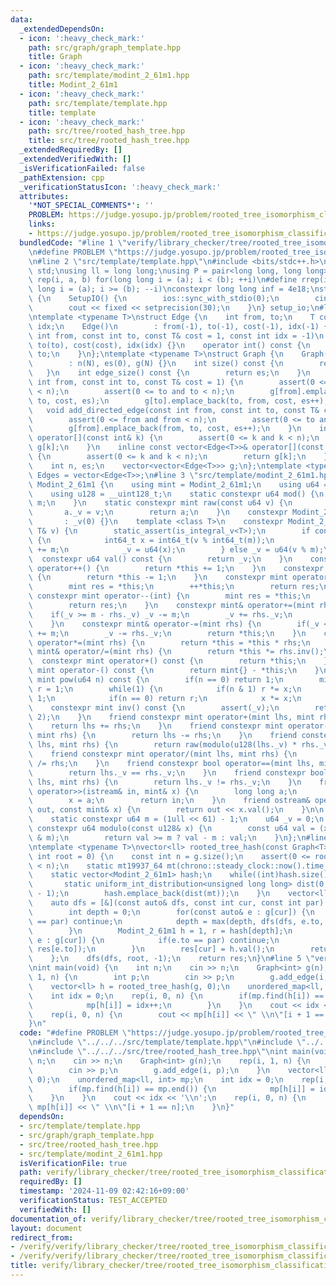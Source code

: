 ```yaml
---
data:
  _extendedDependsOn:
  - icon: ':heavy_check_mark:'
    path: src/graph/graph_template.hpp
    title: Graph
  - icon: ':heavy_check_mark:'
    path: src/template/modint_2_61m1.hpp
    title: Modint_2_61m1
  - icon: ':heavy_check_mark:'
    path: src/template/template.hpp
    title: template
  - icon: ':heavy_check_mark:'
    path: src/tree/rooted_hash_tree.hpp
    title: src/tree/rooted_hash_tree.hpp
  _extendedRequiredBy: []
  _extendedVerifiedWith: []
  _isVerificationFailed: false
  _pathExtension: cpp
  _verificationStatusIcon: ':heavy_check_mark:'
  attributes:
    '*NOT_SPECIAL_COMMENTS*': ''
    PROBLEM: https://judge.yosupo.jp/problem/rooted_tree_isomorphism_classification
    links:
    - https://judge.yosupo.jp/problem/rooted_tree_isomorphism_classification
  bundledCode: "#line 1 \"verify/library_checker/tree/rooted_tree_isomorphism_classification.test.cpp\"\
    \n#define PROBLEM \"https://judge.yosupo.jp/problem/rooted_tree_isomorphism_classification\"\
    \n#line 2 \"src/template/template.hpp\"\n#include <bits/stdc++.h>\nusing namespace\
    \ std;\nusing ll = long long;\nusing P = pair<long long, long long>;\n#define\
    \ rep(i, a, b) for(long long i = (a); i < (b); ++i)\n#define rrep(i, a, b) for(long\
    \ long i = (a); i >= (b); --i)\nconstexpr long long inf = 4e18;\nstruct SetupIO\
    \ {\n    SetupIO() {\n        ios::sync_with_stdio(0);\n        cin.tie(0);\n\
    \        cout << fixed << setprecision(30);\n    }\n} setup_io;\n#line 3 \"src/graph/graph_template.hpp\"\
    \ntemplate <typename T>\nstruct Edge {\n    int from, to;\n    T cost;\n    int\
    \ idx;\n    Edge()\n        : from(-1), to(-1), cost(-1), idx(-1) {}\n    Edge(const\
    \ int from, const int to, const T& cost = 1, const int idx = -1)\n        : from(from),\
    \ to(to), cost(cost), idx(idx) {}\n    operator int() const {\n        return\
    \ to;\n    }\n};\ntemplate <typename T>\nstruct Graph {\n    Graph(const int N)\n\
    \        : n(N), es(0), g(N) {}\n    int size() const {\n        return n;\n \
    \   }\n    int edge_size() const {\n        return es;\n    }\n    void add_edge(const\
    \ int from, const int to, const T& cost = 1) {\n        assert(0 <= from and from\
    \ < n);\n        assert(0 <= to and to < n);\n        g[from].emplace_back(from,\
    \ to, cost, es);\n        g[to].emplace_back(to, from, cost, es++);\n    }\n \
    \   void add_directed_edge(const int from, const int to, const T& cost = 1) {\n\
    \        assert(0 <= from and from < n);\n        assert(0 <= to and to < n);\n\
    \        g[from].emplace_back(from, to, cost, es++);\n    }\n    inline vector<Edge<T>>&\
    \ operator[](const int& k) {\n        assert(0 <= k and k < n);\n        return\
    \ g[k];\n    }\n    inline const vector<Edge<T>>& operator[](const int& k) const\
    \ {\n        assert(0 <= k and k < n);\n        return g[k];\n    }\n\n   private:\n\
    \    int n, es;\n    vector<vector<Edge<T>>> g;\n};\ntemplate <typename T>\nusing\
    \ Edges = vector<Edge<T>>;\n#line 3 \"src/template/modint_2_61m1.hpp\"\nstruct\
    \ Modint_2_61m1 {\n    using mint = Modint_2_61m1;\n    using u64 = uint64_t;\n\
    \    using u128 = __uint128_t;\n    static constexpr u64 mod() {\n        return\
    \ m;\n    }\n    static constexpr mint raw(const u64 v) {\n        mint a;\n \
    \       a._v = v;\n        return a;\n    }\n    constexpr Modint_2_61m1()\n \
    \       : _v(0) {}\n    template <class T>\n    constexpr Modint_2_61m1(const\
    \ T& v) {\n        static_assert(is_integral_v<T>);\n        if constexpr(is_signed_v<T>)\
    \ {\n            int64_t x = int64_t(v % int64_t(m));\n            if(x < 0) x\
    \ += m;\n            _v = u64(x);\n        } else _v = u64(v % m);\n    }\n  \
    \  constexpr u64 val() const {\n        return _v;\n    }\n    constexpr mint&\
    \ operator++() {\n        return *this += 1;\n    }\n    constexpr mint& operator--()\
    \ {\n        return *this -= 1;\n    }\n    constexpr mint operator++(int) {\n\
    \        mint res = *this;\n        ++*this;\n        return res;\n    }\n   \
    \ constexpr mint operator--(int) {\n        mint res = *this;\n        --*this;\n\
    \        return res;\n    }\n    constexpr mint& operator+=(mint rhs) {\n    \
    \    if(_v >= m - rhs._v) _v -= m;\n        _v += rhs._v;\n        return *this;\n\
    \    }\n    constexpr mint& operator-=(mint rhs) {\n        if(_v < rhs._v) _v\
    \ += m;\n        _v -= rhs._v;\n        return *this;\n    }\n    constexpr mint&\
    \ operator*=(mint rhs) {\n        return *this = *this * rhs;\n    }\n    constexpr\
    \ mint& operator/=(mint rhs) {\n        return *this *= rhs.inv();\n    }\n  \
    \  constexpr mint operator+() const {\n        return *this;\n    }\n    constexpr\
    \ mint operator-() const {\n        return mint{} - *this;\n    }\n    constexpr\
    \ mint pow(u64 n) const {\n        if(n == 0) return 1;\n        mint x = *this,\
    \ r = 1;\n        while(1) {\n            if(n & 1) r *= x;\n            n >>=\
    \ 1;\n            if(n == 0) return r;\n            x *= x;\n        }\n    }\n\
    \    constexpr mint inv() const {\n        assert(_v);\n        return pow(m -\
    \ 2);\n    }\n    friend constexpr mint operator+(mint lhs, mint rhs) {\n    \
    \    return lhs += rhs;\n    }\n    friend constexpr mint operator-(mint lhs,\
    \ mint rhs) {\n        return lhs -= rhs;\n    }\n    friend constexpr mint operator*(mint\
    \ lhs, mint rhs) {\n        return raw(modulo(u128(lhs._v) * rhs._v));\n    }\n\
    \    friend constexpr mint operator/(mint lhs, mint rhs) {\n        return lhs\
    \ /= rhs;\n    }\n    friend constexpr bool operator==(mint lhs, mint rhs) {\n\
    \        return lhs._v == rhs._v;\n    }\n    friend constexpr bool operator!=(mint\
    \ lhs, mint rhs) {\n        return lhs._v != rhs._v;\n    }\n    friend istream&\
    \ operator>>(istream& in, mint& x) {\n        long long a;\n        in >> a;\n\
    \        x = a;\n        return in;\n    }\n    friend ostream& operator<<(ostream&\
    \ out, const mint& x) {\n        return out << x.val();\n    }\n\n   private:\n\
    \    static constexpr u64 m = (1ull << 61) - 1;\n    u64 _v = 0;\n    inline static\
    \ constexpr u64 modulo(const u128& x) {\n        const u64 val = (x >> 61) + (x\
    \ & m);\n        return val >= m ? val - m : val;\n    }\n};\n#line 5 \"src/tree/rooted_hash_tree.hpp\"\
    \ntemplate <typename T>\nvector<ll> rooted_tree_hash(const Graph<T>& g, const\
    \ int root = 0) {\n    const int n = g.size();\n    assert(0 <= root and root\
    \ < n);\n    static mt19937_64 mt(chrono::steady_clock::now().time_since_epoch().count());\n\
    \    static vector<Modint_2_61m1> hash;\n    while((int)hash.size() < n) {\n \
    \       static uniform_int_distribution<unsigned long long> dist(0, Modint_2_61m1::mod()\
    \ - 1);\n        hash.emplace_back(dist(mt));\n    }\n    vector<ll> res(n);\n\
    \    auto dfs = [&](const auto& dfs, const int cur, const int par) -> int {\n\
    \        int depth = 0;\n        for(const auto& e : g[cur]) {\n            if(e.to\
    \ == par) continue;\n            depth = max(depth, dfs(dfs, e.to, cur) + 1);\n\
    \        }\n        Modint_2_61m1 h = 1, r = hash[depth];\n        for(const auto&\
    \ e : g[cur]) {\n            if(e.to == par) continue;\n            h *= (r +\
    \ res[e.to]);\n        }\n        res[cur] = h.val();\n        return depth;\n\
    \    };\n    dfs(dfs, root, -1);\n    return res;\n}\n#line 5 \"verify/library_checker/tree/rooted_tree_isomorphism_classification.test.cpp\"\
    \nint main(void) {\n    int n;\n    cin >> n;\n    Graph<int> g(n);\n    rep(i,\
    \ 1, n) {\n        int p;\n        cin >> p;\n        g.add_edge(i, p);\n    }\n\
    \    vector<ll> h = rooted_tree_hash(g, 0);\n    unordered_map<ll, int> mp;\n\
    \    int idx = 0;\n    rep(i, 0, n) {\n        if(mp.find(h[i]) == mp.end()) {\n\
    \            mp[h[i]] = idx++;\n        }\n    }\n    cout << idx << '\\n';\n\
    \    rep(i, 0, n) {\n        cout << mp[h[i]] << \" \\n\"[i + 1 == n];\n    }\n\
    }\n"
  code: "#define PROBLEM \"https://judge.yosupo.jp/problem/rooted_tree_isomorphism_classification\"\
    \n#include \"../../../src/template/template.hpp\"\n#include \"../../../src/graph/graph_template.hpp\"\
    \n#include \"../../../src/tree/rooted_hash_tree.hpp\"\nint main(void) {\n    int\
    \ n;\n    cin >> n;\n    Graph<int> g(n);\n    rep(i, 1, n) {\n        int p;\n\
    \        cin >> p;\n        g.add_edge(i, p);\n    }\n    vector<ll> h = rooted_tree_hash(g,\
    \ 0);\n    unordered_map<ll, int> mp;\n    int idx = 0;\n    rep(i, 0, n) {\n\
    \        if(mp.find(h[i]) == mp.end()) {\n            mp[h[i]] = idx++;\n    \
    \    }\n    }\n    cout << idx << '\\n';\n    rep(i, 0, n) {\n        cout <<\
    \ mp[h[i]] << \" \\n\"[i + 1 == n];\n    }\n}"
  dependsOn:
  - src/template/template.hpp
  - src/graph/graph_template.hpp
  - src/tree/rooted_hash_tree.hpp
  - src/template/modint_2_61m1.hpp
  isVerificationFile: true
  path: verify/library_checker/tree/rooted_tree_isomorphism_classification.test.cpp
  requiredBy: []
  timestamp: '2024-11-09 02:42:16+09:00'
  verificationStatus: TEST_ACCEPTED
  verifiedWith: []
documentation_of: verify/library_checker/tree/rooted_tree_isomorphism_classification.test.cpp
layout: document
redirect_from:
- /verify/verify/library_checker/tree/rooted_tree_isomorphism_classification.test.cpp
- /verify/verify/library_checker/tree/rooted_tree_isomorphism_classification.test.cpp.html
title: verify/library_checker/tree/rooted_tree_isomorphism_classification.test.cpp
---
```

